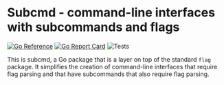 # Subcmd - command-line interfaces with subcommands and flags

[![Go Reference](https://pkg.go.dev/badge/github.com/bobg/subcmd.svg)](https://pkg.go.dev/github.com/bobg/modver)
[![Go Report Card](https://goreportcard.com/badge/github.com/bobg/subcmd)](https://goreportcard.com/report/github.com/bobg/subcmd)
![Tests](https://github.com/bobg/subcmd/actions/workflows/go.yml/badge.svg)

This is subcmd,
a Go package that is a layer on top of the standard `flag` package.
It simplifies the creation of command-line interfaces
that require flag parsing and that have subcommands that also require flag parsing.
